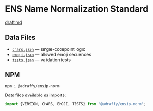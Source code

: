 # ENS Name Normalization Standard

[draft.md](./draft.md)

## Data Files 
* [`chars.json`](./chars.json) &mdash; single-codepoint logic
* [`emoji.json`](./emoji.json) &mdash; allowed emoji sequences
* [`tests.json`](./tests.json) &mdash; validation tests

## NPM

```
npm i @adraffy/ensip-norm
```

Data files available as imports:
```Javascript
import {VERSION, CHARS, EMOJI, TESTS} from '@adraffy/ensip-norm';
```
